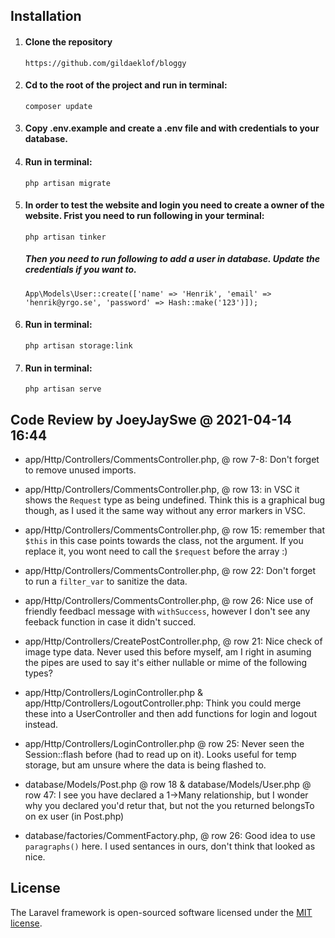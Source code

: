 ## Installation

1. #### Clone the repository

    `https://github.com/gildaeklof/bloggy`

2. #### Cd to the root of the project and run in terminal:

    `composer update`

3. #### Copy .env.example and create a .env file and with credentials to your database.

4. #### Run in terminal:

    `php artisan migrate`

5. #### In order to test the website and login you need to create a owner of the website. Frist you need to run following in your terminal:

    `php artisan tinker`

    ##### Then you need to run following to add a user in database. Update the credentials if you want to.

    `App\Models\User::create(['name' => 'Henrik', 'email' => 'henrik@yrgo.se', 'password' => Hash::make('123')]);`

6. #### Run in terminal:

    `php artisan storage:link`

7. #### Run in terminal:

    `php artisan serve`

## Code Review by JoeyJaySwe @ 2021-04-14 16:44

-   app/Http/Controllers/CommentsController.php, @ row 7-8:
    Don't forget to remove unused imports.

-   app/Http/Controllers/CommentsController.php, @ row 13:
    in VSC it shows the `Request` type as being undefined.
    Think this is a graphical bug though, as I used it the same way without any error markers in VSC.

-   app/Http/Controllers/CommentsController.php, @ row 15:
    remember that `$this` in this case points towards the class, not the argument. If you replace it, you wont need to call the `$request` before the array :)

-   app/Http/Controllers/CommentsController.php, @ row 22:
    Don't forget to run a `filter_var` to sanitize the data.

-   app/Http/Controllers/CommentsController.php, @ row 26:
    Nice use of friendly feedbacl message with `withSuccess`, however I don't see any feeback
    function in case it didn't succed.

-   app/Http/Controllers/CreatePostController.php, @ row 21:
    Nice check of image type data. Never used this before
    myself, am I right in asuming the pipes are used to say it's either nullable or mime of the following types?

-   app/Http/Controllers/LoginController.php &
    app/Http/Controllers/LogoutController.php:
    Think you could merge these into a UserController
    and then add functions for login and logout instead.

-   app/Http/Controllers/LoginController.php @ row 25:
    Never seen the Session::flash before (had to read up on it). Looks useful for temp storage, but am unsure where the data is being flashed to.

-   database/Models/Post.php @ row 18 &
    database/Models/User.php @ row 47:
    I see you have declared a 1->Many relationship,
    but I wonder why you declared you'd retur that,
    but not the you returned belongsTo on ex user (in Post.php)

-   database/factories/CommentFactory.php, @ row 26:
    Good idea to use `paragraphs()` here. I used sentances
    in ours, don't think that looked as nice.

## License

The Laravel framework is open-sourced software licensed under the [MIT license](https://opensource.org/licenses/MIT).
